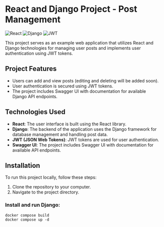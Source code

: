 # React and Django Project - Post Management

![React](https://img.shields.io/badge/React-18.2.0-blue.svg)
![Django](https://img.shields.io/badge/Django-4.2.3-green.svg)
![JWT](https://img.shields.io/badge/JWT-Authentication-orange.svg)

This project serves as an example web application that utilizes React and Django technologies for managing user posts and implements user authentication using JWT tokens.

## Project Features

- Users can add and view posts (editing and deleting will be added soon).
- User authentication is secured using JWT tokens.
- The project includes Swagger UI with documentation for available Django API endpoints.

## Technologies Used

- **React**: The user interface is built using the React library.
- **Django**: The backend of the application uses the Django framework for database management and handling post data.
- **JWT (JSON Web Tokens)**: JWT tokens are used for user authentication.
- **Swagger UI**: The project includes Swagger UI with documentation for available API endpoints.

## Installation

To run this project locally, follow these steps:

1. Clone the repository to your computer.
2. Navigate to the project directory.

### Install and run Django:

```shell
docker compose build
docker compose up -d
